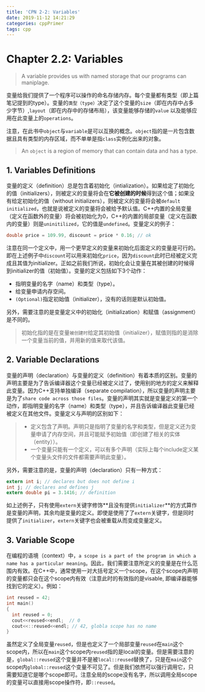 ```yaml
---
title: 'CPN 2-2: Variables'
date: 2019-11-12 14:21:29
categories: cppPrimer
tags: cpp
---
```


# Chapter 2.2: Variables

> A variable provides us with named storage that our programs can maniplage.

变量给我们提供了一个程序可以操作的命名存储内存。每个变量都有类型（即上篇笔记提到的type）。变量的`类型（type）`决定了这个变量的`size`（即在内存中占多少字节）,`layout`（即在内存中的存储布局），该变量能够存储的`value` 以及能够应用在此变量上的`operations`。

注意，在此书中`object`与`variable`是可以互换的概念。`object`指的是一片包含数据且具有类型的内存区域，而不单单是指`class`实例化出来的对象。

> An `object` is a region of memory that can contain data and has a type.

## 1. Variables Definitions

变量的定义（definition）总是包含着初始化（intialization）。如果给定了初始化的值（initializers），则被定义的变量将会在**它被创建的时候**得到这个值；如果没有给定初始化的值（without initializers），则被定义的变量将会被`default initialized`，也就是说被定义的变量将会被给予默认值。C++内置的全局变量（定义在函数外的变量）将会被初始化为0，C++的内置的局部变量（定义在函数内的变量）则是`uninitilized`，它的值是`undefined`。变量定义的例子：

```c
double price = 109.99, discount = price * 0.16; // ok
```

注意在同一个定义中，用一个更早定义的变量来初始化后面定义的变量是可行的。即在上述例子中`discount`可以用来初始化`price`，因为`discount`此时已经被定义完成且其值为initializer。正如之前我们所说，初始化会让变量在其被创建的时候得到initializer的值（初始值）。变量的定义包括如下3个动作：

- 指明变量的名字（name）和类型（type）。
- 给变量申请内存空间。
- `(Optional)`指定初始值（initializer），没有的话则是默认初始值。

另外，需要注意的是变量定义中的初始化（initialization）和赋值（assignment）是不同的。

> 初始化指的是在变量`被创建时`给定其初始值（initializer），赋值则指的是消除一个变量当前的值，并用新的值来取代该值。

## 2. Variable Declarations

变量的声明（declaration）与变量的定义（definition）有着本质的区别。变量的声明主要是为了告诉编译器这个变量已经被定义过了，使用别的地方的定义来解释此变量。因为C++支持单独编译（separate compilation），所以变量的声明主要是为了`share code across those files`。变量的声明其实就是变量定义的第一个动作，即指明变量的名字（name）和类型（type），并且告诉编译器此变量已经被定义在其他文件。变量定义与声明的区别如下：

> - 定义包含了声明。声明只是指明了变量的名字和类型，但是定义还为变量申请了内存空间，并且可能赋予初始值（即创建了相关的实体（entity））。
> - 一个变量只能有一个定义，可以有多个声明（实际上每个include定义某个变量头文件的文件都需要声明此变量）。

另外，需要注意的是，变量的声明（declaration）只有一种方式：

```c
extern int i; // declares but does not define i
int j; // declares and defines j
extern double pi = 3.1416; // definition
```

如上述例子，只有使用`extern`关键字修饰**且没有提供`initializer`**的方式算作是变量的声明，其余均是变量的定义。即使是使用了了`extern`关键字，但是同时提供了`initializer`，`extern`关键字也会被重载从而变成变量定义。

## 3. Variable Scope

在编程的语境（context）中，`a scope is a part of the program in which a name has a particular meaning`。因此，我们需要注意所定义的变量是在什么范围内有效。在C++中，通常使用一对大括号定义一个scope，在这个scope内声明的变量都只会在这个scope内有效（注意此时的有效指的是visable, 即编译器能够找到它的定义）。例如：

```c
int reused = 42;
int main()
{
  int reused = 0;
  cout<<reused<<endl;  // 0
  cout<<::reused<<endl; // 42, globla scope has no name
}
```

虽然定义了全局变量`reused`，但是也定义了一个局部变量`reused`在`main`这个scope内，所以在`main`这个scope内`reused`指的是local的变量。但是需要注意的是，`global::reused`这个变量并不是被`local::reused`替换了，只是在`main`这个scope内`global::reused`这个变量不可见了。但是我们依然可以强行调用它，只需要知道它是哪个scope即可。注意全局的scope没有名字，所以调用全局scope的变量可以直接用scope操作符，即`::reused`。